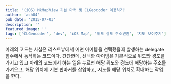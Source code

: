 ```yaml
---
title: '(iOS) MkMapView 기본 마커 및 CLGeocoder 이용하기'
author: 'ash84'
pub_date: '2015-07-03'
description: ''
featured_image: ''
tags: ['CLGeocoder', 'dev', 'iOS Map', '위도 경도 주소변환', '지도 보여주기']
---
```



<span style="font-size: 11pt;">아래의 코드는 사실은 리스트뷰에서 어떤 아이템을 선택했을때 발생하는 delegate 함수에서 동작하는 코드이다. 간단한데, 선택한 아이템은 기본적으로 위도와 경도를 가지고 있고 아래의 코드에서 하는 일은 누르면 해당 위도와 경도에 해당하는 주소를 가져오고, 해당 위치에 기본 핀마커를 삽입하고, 지도를 해당 위치로 확대하는 작업을 한다. </span>

<script src="https://gist.github.com/AhnSeongHyun/6434056.js"></script>



